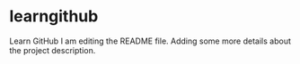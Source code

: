 # learngithub
Learn GitHub
I am editing the README file. Adding some more details about the project description.

